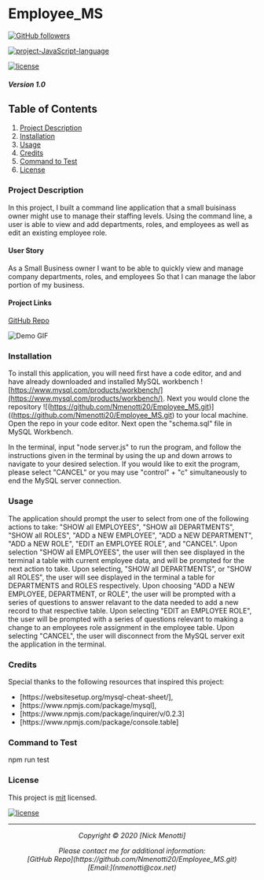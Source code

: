 # Employee_MS

[![GitHub followers](https://img.shields.io/github/followers/Nmenotti20?label=Follow&style=social)](https://github.com/Nmenotti20)

[![project-JavaScript-language](https://img.shields.io/static/v1?label=javascript&message=100%&color=yellow)](https://github.com/Nmenotti20/Employee_MS.git)

[![license](https://img.shields.io/badge/License-mit-brightgreen.svg)](https://choosealicense.com/licenses/mit/)

##### Version 1.0

## Table of Contents

1. [Project Description](#Description)
2. [Installation](#Installation)
3. [Usage](#Usage)
4. [Credits](#Credits)
5. [Command to Test](#Test)
6. [License](#License)

### Project Description
In this project, I built a command line application that a small buisinass owner might use to manage their staffing levels. Using the command line, a user is able to view and add departments, roles, and employees as well as edit an existing employee role.
#### User Story

As a Small Business owner
I want to be able to quickly view and manage company departments, roles, and employees
So that I can manage the labor portion of my business.

#### Project Links

[GitHub Repo](https://github.com/Nmenotti20/Employee_MS.git)<br>

![Demo GIF](./Assets/demo.gif)<br>

### Installation

To install this application, you will need first have a code editor, and and have already downloaded and installed MySQL workbench ![https://www.mysql.com/products/workbench/](https://www.mysql.com/products/workbench/). Next you would clone the repository ![(https://github.com/Nmenotti20/Employee_MS.git)]((https://github.com/Nmenotti20/Employee_MS.git) to your local machine. Open the repo in your code editor.  Next open the "schema.sql" file in MySQL Workbench. 

In the terminal, input "node server.js" to run the program, and follow the instructions given in the terminal by using the up and down arrows to navigate to your desired selection. If you would like to exit the program, please select "CANCEL" or you may use "control" + "c" simultaneously to end the MySQL server connection.  
### Usage

The application should prompt the user to select from one of the following actions to take: "SHOW all EMPLOYEES", "SHOW all DEPARTMENTS", "SHOW all ROLES", "ADD a NEW EMPLOYEE", "ADD a NEW DEPARTMENT", "ADD a NEW ROLE", "EDIT an EMPLOYEE ROLE", and "CANCEL". Upon selection "SHOW all EMPLOYEES", the user will then see displayed in the terminal a table with current employee data, and will be prompted for the next action to take. Upon selecting, "SHOW all DEPARTMENTS", or "SHOW all ROLES", the user will see displayed in the terminal a table for DEPARTMENTS and ROLES respectively. Upon choosing "ADD a NEW EMPLOYEE, DEPARTMENT, or ROLE", the user will be prompted with a series of questions to answer relavant to the data needed to add a new record to that respective table. Upon selecting "EDIT an EMPLOYEE ROLE", the user will be prompted with a series of questions relevant to making a change to an employees role assignment in the employee table. Upon selecting "CANCEL", the user will disconnect from the MySQL server exit the application in the terminal.

### Credits

Special thanks to the following resources that inspired this project:

<ul>
<li> [https://websitesetup.org/mysql-cheat-sheet/]<https://websitesetup.org/mysql-cheat-sheet/>, </li>
<li> [https://www.npmjs.com/package/mysql]<https://www.npmjs.com/package/mysql>, </li>
<li> [https://www.npmjs.com/package/inquirer/v/0.2.3]<https://www.npmjs.com/package/inquirer/v/0.2.3> </li>
<li> [https://www.npmjs.com/package/console.table]<https://www.npmjs.com/package/console.table> </li>
</ul>

### Command to Test

npm run test

### License

This project is [mit](https://choosealicense.com/licenses/mit) licensed.<br>

[![license](https://img.shields.io/badge/License-mit-brightgreen.svg)](https://choosealicense.com/licenses/mit/)

<hr>
<p align='center'><i>
Copyright © 2020 [Nick Menotti]<br>

<p align='center'><i>
Please contact me for additional information:<br>
[GitHub Repo](https://github.com/Nmenotti20/Employee_MS.git)<br>
[Email:](nmenotti@cox.net)</i></p>